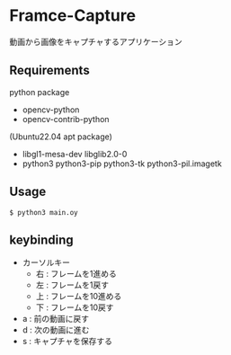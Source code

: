 # Framce-Capture
動画から画像をキャプチャするアプリケーション

## Requirements
python package
- opencv-python
- opencv-contrib-python

(Ubuntu22.04 apt package)
- libgl1-mesa-dev libglib2.0-0
- python3 python3-pip python3-tk python3-pil.imagetk

## Usage
```
$ python3 main.oy
```
## keybinding
- カーソルキー
    - 右 : フレームを1進める
    - 左 : フレームを1戻す
    - 上 : フレームを10進める
    - 下 : フレームを10戻す
- a : 前の動画に戻す
- d : 次の動画に進む
- s : キャプチャを保存する